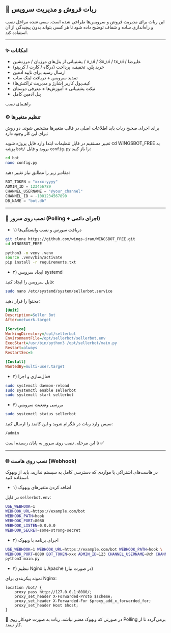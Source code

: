 ## 🤖 ربات فروش و مدیریت سرویس

این ربات برای مدیریت فروش و سرویس‌ها طراحی شده است. سعی شده مراحل نصب و راه‌اندازی ساده و شفاف توضیح داده شود تا هر کسی بتواند بدون پیچیدگی از آن استفاده کند.

---

### ✨ امکانات

- پشتیبانی از پنل‌های مرزبان / مرزنشین / x_ui / 3x_ui / tx_ui / علیرضا
- خرید پلن، تخفیف، پرداخت (درگاه / کارت / کریپتو)
- ارسال رسید برای تایید ادمین
- تمدید سرویس + دریافت لینک ساب
- کیف‌پول کاربر (شارژ و مدیریت تراکنش‌ها)
- تیکت پشتیبانی + آموزش‌ها + معرفی دوستان
- پنل ادمین کامل

راهنمای نصب

### ⚙️ تنظیم متغیرها

برای اجرای صحیح ربات باید اطلاعات اصلی در قالب متغیرها مشخص شوند. دو روش برای این کار وجود دارد:

 تغییر مستقیم در فایل تنظیمات
ابتدا وارد فایل پروژه شوید
cd WINGSBOT_FREE
به پوشه `bot/` بروید و فایل `config.py` را باز کنید:

```bash
cd bot
nano config.py
```

مقادیر زیر را مطابق نیاز تغییر دهید:

```python
BOT_TOKEN = "xxxx:yyyy"
ADMIN_ID = 123456789
CHANNEL_USERNAME = "@your_channel"
CHANNEL_ID = -1001234567890
DB_NAME = "bot.db"
```



---

### 🚀 نصب روی سرور (Polling + اجرای دائمی)

- ۱) دریافت سورس و نصب وابستگی‌ها

```bash
git clone https://github.com/wings-iran/WINGSBOT_FREE.git
cd WINGSBOT_FREE

python3 -m venv .venv
source .venv/bin/activate
pip install -r requirements.txt
```

- ۲) ایجاد سرویس systemd

فایل سرویس را ایجاد کنید:

```bash
sudo nano /etc/systemd/system/sellerbot.service
```

محتوا را قرار دهید:

```ini
[Unit]
Description=Seller Bot
After=network.target

[Service]
WorkingDirectory=/opt/sellerbot
EnvironmentFile=/opt/sellerbot/sellerbot.env
ExecStart=/usr/bin/python3 /opt/sellerbot/main.py
Restart=always
RestartSec=5

[Install]
WantedBy=multi-user.target
```

- ۳) فعال‌سازی و اجرا

```bash
sudo systemctl daemon-reload
sudo systemctl enable sellerbot
sudo systemctl start sellerbot
```

- ۴) بررسی وضعیت سرویس

```bash
sudo systemctl status sellerbot
```

سپس وارد ربات در تلگرام شوید و این کامند را ارسال کنید:

```bash
/admin
```

تا این مرحله، نصب روی سرور به پایان رسیده است ✅

---

### 🌐 نصب روی هاست (Webhook)

در هاست‌های اشتراکی یا مواردی که دسترسی کامل به سیستم ندارید، باید از وبهوک استفاده کنید.

- ۱) اضافه کردن متغیرهای وبهوک

در فایل `sellerbot.env`:

```bash
USE_WEBHOOK=1
WEBHOOK_URL=https://example.com/bot
WEBHOOK_PATH=hook
WEBHOOK_PORT=8080
WEBHOOK_LISTEN=0.0.0.0
WEBHOOK_SECRET=some-strong-secret
```

- ۲) اجرای برنامه با وبهوک

```bash
USE_WEBHOOK=1 WEBHOOK_URL=https://example.com/bot WEBHOOK_PATH=hook \
WEBHOOK_PORT=8080 BOT_TOKEN=xxx ADMIN_ID=123 CHANNEL_USERNAME=@ch CHANNEL_ID=-100... \
python3 main.py
```

- ۳) تنظیم Nginx یا Apache (در صورت نیاز)

نمونه پیکربندی برای Nginx:

```nginx
location /bot/ {
    proxy_pass http://127.0.0.1:8080/;
    proxy_set_header X-Forwarded-Proto $scheme;
    proxy_set_header X-Forwarded-For $proxy_add_x_forwarded_for;
    proxy_set_header Host $host;
}
```

📌 در صورتی که وبهوک معتبر نباشد، ربات به صورت خودکار روی Polling برمی‌گردد تا از کار نیفتد.
